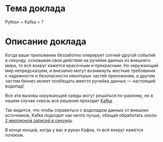 # Тема доклада

Python + Kafka = ?

# Описание доклада

Когда ваше приложение беззаботно оперирует сотней-другой событий в секунду, основывая свои действия на ручейке данных из внешнего мира, то всё вокруг кажется красочным и прекрасным. Но окружающий мир непредсказуем, и внезапно могут возникнуть жесткие требования к надежности и безопасности некоторых частей приложения, а другим частям бизнес может пообещать вместо ручейка данных — настоящий водопад!

Все эти вызовы окружающей среды могут решаться по-разному, но в нашем случае сквозь все решения проходит [Kafka](https://kafka.apache.org/).

Так видится, что чтобы справиться с водопадом данных от внешних источников, Kafka подходит как ничто лучше, обещая обработать около [2 миллионов записей в секунду](https://engineering.linkedin.com/kafka/benchmarking-apache-kafka-2-million-writes-second-three-cheap-machines).

В конце концов, когда у вас в руках Кафка, то всё вокруг кажется потоком.
